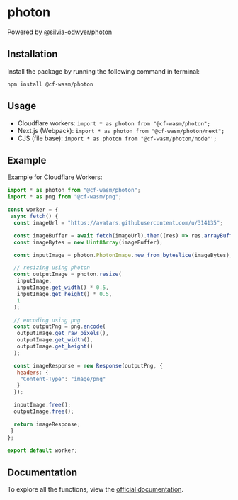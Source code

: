 # photon

Powered by [@silvia-odwyer/photon](https://www.npmjs.com/package/@silvia-odwyer/photon)

## Installation

Install the package by running the following command in terminal:

```sell
npm install @cf-wasm/photon
```

## Usage

- Cloudflare workers:
  `import * as photon from "@cf-wasm/photon";`
- Next.js (Webpack):
  `import * as photon from "@cf-wasm/photon/next";`
- CJS (file base):
  `import * as photon from "@cf-wasm/photon/node"';`

## Example

Example for Cloudflare Workers:

```js
import * as photon from "@cf-wasm/photon";
import * as png from "@cf-wasm/png";

const worker = {
 async fetch() {
  const imageUrl = "https://avatars.githubusercontent.com/u/314135";

  const imageBuffer = await fetch(imageUrl).then((res) => res.arrayBuffer());
  const imageBytes = new Uint8Array(imageBuffer);

  const inputImage = photon.PhotonImage.new_from_byteslice(imageBytes);

  // resizing using photon
  const outputImage = photon.resize(
   inputImage,
   inputImage.get_width() * 0.5,
   inputImage.get_height() * 0.5,
   1
  );

  // encoding using png
  const outputPng = png.encode(
   outputImage.get_raw_pixels(),
   outputImage.get_width(),
   outputImage.get_height()
  );

  const imageResponse = new Response(outputPng, {
   headers: {
    "Content-Type": "image/png"
   }
  });

  inputImage.free();
  outputImage.free();

  return imageResponse;
 }
};

export default worker;
```

## Documentation

To explore all the functions, view the [official documentation](https://docs.rs/photon-rs/).
